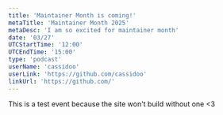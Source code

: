 ```yaml
---
title: 'Maintainer Month is coming!'
metaTitle: 'Maintainer Month 2025'
metaDesc: 'I am so excited for maintainer month'
date: '03/27'
UTCStartTime: '12:00'
UTCEndTime: '15:00'
type: 'podcast'
userName: 'cassidoo'
userLink: 'https://github.com/cassidoo'
linkUrl: 'https://github.com/'
---
```


This is a test event because the site won't build without one <3
